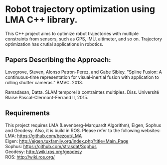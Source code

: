# Robot trajectory optimization using LMA C++ library.
This C++ project aims to optimize robot trajectories with multiple constraints from sensors, such as GPS, IMU, altimeter, and so on. Trajectory optimization has crutial applications in robotics.

## Papers Describing the Approach:
Lovegrove, Steven, Alonso Patron-Perez, and Gabe Sibley. "Spline Fusion: A continuous-time representation for visual-inertial fusion with application to rolling shutter cameras." BMVC. 2013.

Ramadasan, Datta. SLAM temporel à contraintes multiples. Diss. Université Blaise Pascal-Clermont-Ferrand II, 2015.

## Requirements
This project requires LMA (Levenberg-Marquardt Algorithm), Eigen, Sophus and Geodesy. Also, it is build in ROS. Please refer to the following websites:  
LMA: https://github.com/bezout/LMA  
Eigen: http://eigen.tuxfamily.org/index.php?title=Main_Page  
Sophus: https://github.com/strasdat/Sophus  
Geodesy: http://wiki.ros.org/geodesy  
ROS: http://wiki.ros.org/  






